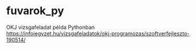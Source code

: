 # fuvarok_py
OKJ vizsgafeladat példa Pythonban
https://infojegyzet.hu/vizsgafeladatok/okj-programozas/szoftverfejleszto-190514/

